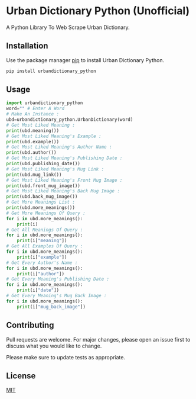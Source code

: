 # Urban Dictionary Python (Unofficial)

A Python Library To Web Scrape Urban Dictionary.

## Installation

Use the package manager [pip](https://pip.pypa.io/en/stable/) to install Urban Dictionary Python.

```bash
pip install urbandictionary_python
```

## Usage

```python
import urbandictionary_python
word="" # Enter A Word
# Make An Instance :
ubd=urbandictionary_python.UrbanDictionary(word)
# Get Most Liked Meaning :
print(ubd.meaning())
# Get Most Liked Meaning's Example :
print(ubd.example())
# Get Most Liked Meaning's Author Name :
print(ubd.author())
# Get Most Liked Meaning's Publishing Date :
print(ubd.publishing_date())
# Get Most Liked Meaning's Mug Link :
print(ubd.mug_link())
# Get Most Liked Meaning's Front Mug Image :
print(ubd.front_mug_image())
# Get Most Liked Meaning's Back Mug Image :
print(ubd.back_mug_image())
# Get More Meanings List :
print(ubd.more_meanings())
# Get More Meanings Of Query :
for i in ubd.more_meanings():
    print(i)
# Get All Meanings Of Query :
for i in ubd.more_meanings():
    print(i["meaning"])
# Get All Examples Of Query :
for i in ubd.more_meanings():
    print(i["example"])
# Get Every Author's Name :
for i in ubd.more_meanings():
    print(i["author"])
# Get Every Meaning's Publishing Date :
for i in ubd.more_meanings():
    print(i["date"])
# Get Every Meaning's Mug Back Image :
for i in ubd.more_meanings():
    print(i["mug_back_image"])
```

## Contributing
Pull requests are welcome. For major changes, please open an issue first to discuss what you would like to change.

Please make sure to update tests as appropriate.

## License
[MIT](https://github.com/0xN1nja/urbandictionary-python/blob/master/LICENCE.txt)